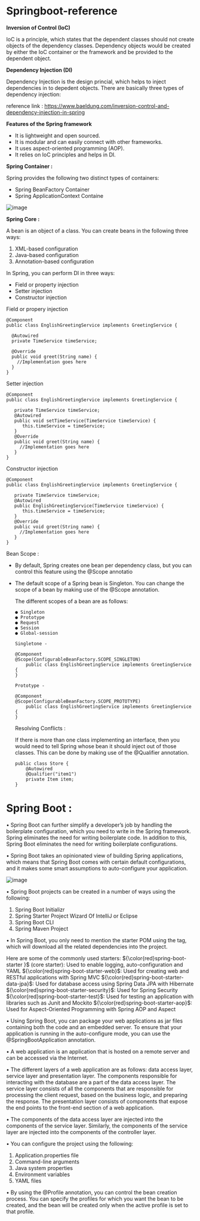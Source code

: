# Springboot-reference

**Inversion of Control (IoC)**

  IoC is a principle, which states that the dependent classes should not create objects of the dependency classes. 
  Dependency objects would be created by either the IoC container or the framework and be provided to the dependent object.
  
**Dependency Injection (DI)**

  Dependency Injection is the design princial, which helps to inject dependencies in to depedent objects.
  There are basically three types of dependency injection:
   
  reference link : https://www.baeldung.com/inversion-control-and-dependency-injection-in-spring

**Features of the Spring framework**
  - It is lightweight and open sourced.
  - It is modular and can easily connect with other frameworks.
  - It uses aspect-oriented programming (AOP).
  - It relies on IoC principles and helps in DI.
  
**Spring Container :**

   Spring provides the following two distinct types of containers:
   - Spring BeanFactory Container
   - Spring ApplicationContext Containe
   
   ![image](https://user-images.githubusercontent.com/20484835/219436047-40b9af5f-3e35-44bb-ba59-663314fb4e17.png)

**Spring Core :**

  A bean is an object of a class. You can create beans in the following three ways:

  1. XML-based configuration
  2. Java-based configuration
  3. Annotation-based configuration

 In Spring, you can perform DI in three ways:
 
 - Field or property injection
 - Setter injection
 - Constructor injection

  Field or propery injection
  
    @Component
    public class EnglishGreetingService implements GreetingService {
    
      @Autowired
      private TimeService timeService;

      @Override
      public void greet(String name) {
        //Implementation goes here
      }
    }

  Setter injection 
  
    @Component
    public class EnglishGreetingService implements GreetingService {
    
       private TimeService timeService;
       @Autowired
       public void setTimeService(TimeService timeService) {
          this.timeService = timeService;
       }
       @Override
       public void greet(String name) {
         //Implementation goes here
       }
    }
    
  Constructor injection 
  
    @Component
    public class EnglishGreetingService implements GreetingService {
    
       private TimeService timeService;
       @Autowired
       public EnglishGreetingService(TimeService timeService) {
          this.timeService = timeService;
       }
       @Override
       public void greet(String name) {
         //Implementation goes here
       }
    }

  Bean Scope :
  
  - By default, Spring creates one bean per dependency class, but you can control this feature using the @Scope annotatio
  - The default scope of a Spring bean is Singleton. You can change the scope of a bean by making use of the @Scope annotation. 
      
    The different scopes of a bean are as follows:
     
        ● Singleton 
        ● Prototype 
        ● Request 
        ● Session 
        ● Global-session

        Singletone -
        
        @Component
        @Scope(ConfigurableBeanFactory.SCOPE_SINGLETON)
            public class EnglishGreetingService implements GreetingService {
        }
        
        Prototype -
        
        @Component
        @Scope(ConfigurableBeanFactory.SCOPE_PROTOTYPE)
            public class EnglishGreetingService implements GreetingService {
        }
 
    Resolving Conflicts :
    
      If there is more than one class implementing an interface, then you would need to tell Spring whose bean it should inject out of those classes. 
      This can be done by making use of the @Qualifier annotation.
    
      ```
      public class Store {
          @Autowired
          @Qualifier("item1")
          private Item item;
      }
      ```

# Spring Boot :
  
•	Spring Boot can further simplify a developer’s job by handling the boilerplate configuration, which you need to write in the Spring framework. 
  Spring eliminates the need for writing boilerplate code. In addition to this, Spring Boot eliminates the need for writing boilerplate configurations. 

•	Spring Boot takes an opinionated view of building Spring applications, which means that Spring Boot comes with certain default configurations, and it makes some smart assumptions to auto-configure your application.

  ![image](https://user-images.githubusercontent.com/20484835/219474949-de36195f-2418-4c02-9e18-da876ddcb041.png)

•	Spring Boot projects can be created in a number of ways using the following:

  1. Spring Boot Initializr
  2. Spring Starter Project Wizard Of IntelliJ or Eclipse
  3. Spring Boot CLI
  4. Spring Maven Project
  
•	In Spring Boot, you only need to mention the starter POM using the <dependency> tag, which will download all the related dependencies into the project.
  
  Here are some of the commonly used starters: 
    ${\color{red}spring-boot-starter }$ (core starter): Used to enable logging, auto-configuration and YAML 
    ${\color{red}spring-boot-starter-web}$: Used for creating web and RESTful applications with Spring MVC 
    ${\color{red}spring-boot-starter-data-jpa}$: Used for database access using Spring Data JPA with Hibernate 
    ${\color{red}spring-boot-starter-security}$: Used for Spring Security 
    ${\color{red}spring-boot-starter-test}$: Used for testing an application with libraries such as Junit and Mockito 
    ${\color{red}spring-boot-starter-aop}$: Used for Aspect-Oriented Programming with Spring AOP and Aspect

•	Using Spring Boot, you can package your web applications as jar files containing both the code and an embedded server. To ensure that your application is running in the auto-configure mode, you can use the @SpringBootApplication annotation.
  
•	A web application is an application that is hosted on a remote server and can be accessed via the Internet.
  
•	The different layers of a web application are as follows: data access layer, service layer and presentation layer. The components responsible for interacting with the database are a part of the data access layer. The service layer consists of all the components that are responsible for processing the client request, based on the business logic, and preparing the response. The presentation layer consists of components that expose the end points to the front-end section of a web application. 
  
•	The components of the data access layer are injected into the components of the service layer. Similarly, the components of the service layer are injected into the components of the controller layer. 
  
•	You can configure the project using the following:
  
  1. Application.properties file
  2. Command-line arguments
  3. Java system properties
  4. Environment variables
  5. YAML files
  
•	By using the @Profile annotation, you can control the bean creation process. You can specify the profiles for which you want the bean to be created, and the bean will be created only when the active profile is set to that profile.


  
